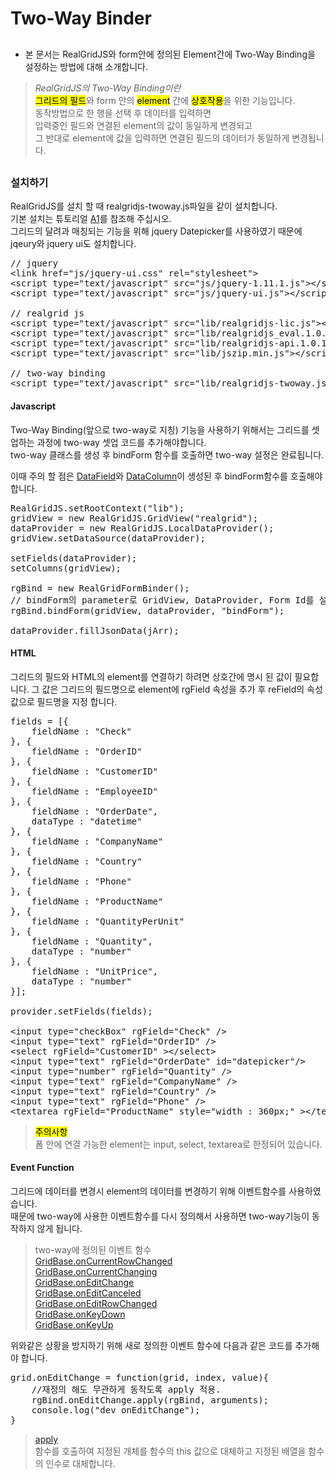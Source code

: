 # Two-Way Binder

##
* 본 문서는 RealGridJS와 form안에 정의된 Element간에 Two-Way Binding을 설정하는 방법에 대해 소개합니다.  

> *RealGridJS의 Two-Way Binding이란*  
> <mark>그리드의 필드</mark>와 form 안의 <mark>element</mark> 간에 <mark>상호작용</mark>을 위한 기능입니다.  
> 동작방법으로 한 행을 선택 후 데이터를 입력하면  
> 입력중인 필드와 연결된 element의 값이 동일하게 변경되고  
> 그 반대로 element에 값을 입력하면 연결된 필드의 데이터가 동일하게 변경됩니다.  

##

### 설치하기

RealGridJS를 설치 할 때 realgridjs-twoway.js파일을 같이 설치합니다.  
기본 설치는 튜토리얼 [A1](http://help.realgrid.com/tutorial/a1/)를 참조해 주십시오.  
그리드의 달려과 매칭되는 기능을 위해 jquery Datepicker를 사용하였기 때문에 jqeury와 jquery ui도 설치합니다.


<pre class="prettyprint">
// jquery
&lt;link href=&quot;js/jquery-ui.css&quot; rel=&quot;stylesheet&quot;&gt;
&lt;script type=&quot;text/javascript&quot; src=&quot;js/jquery-1.11.1.js&quot;&gt;&lt;/script&gt;
&lt;script type=&quot;text/javascript&quot; src=&quot;js/jquery-ui.js&quot;&gt;&lt;/script&gt;

// realgrid js
&lt;script type=&quot;text/javascript&quot; src=&quot;lib/realgridjs-lic.js&quot;&gt;&lt;/script&gt;
&lt;script type=&quot;text/javascript&quot; src=&quot;lib/realgridjs_eval.1.0.13.min.js&quot;&gt;&lt;/script&gt;
&lt;script type=&quot;text/javascript&quot; src=&quot;lib/realgridjs-api.1.0.13.js&quot;&gt;&lt;/script&gt;
&lt;script type=&quot;text/javascript&quot; src=&quot;lib/jszip.min.js&quot;&gt;&lt;/script&gt;

// two-way binding
&lt;script type=&quot;text/javascript&quot; src=&quot;lib/realgridjs-twoway.js&quot;&gt;&lt;/script&gt;
</pre>

#### Javascript

Two-Way Binding(앞으로 two-way로 지칭) 기능을 사용하기 위해서는 그리드를 셋업하는 과정에 two-way 셋업 코드를 추가해야합니다.  
two-way 클래스를 생성 후 bindForm 함수를 호출하면 two-way 설정은 완료됩니다.  

이때 주의 할 점은 [DataField](http://help.realgrid.com/api/types/DataField/)와 [DataColumn](http://help.realgrid.com/api/types/DataColumn/)이 생성된 후 bindForm함수를 호출해야 합니다.  

<pre class="prettyprint">
RealGridJS.setRootContext("lib");
gridView = new RealGridJS.GridView("realgrid");
dataProvider = new RealGridJS.LocalDataProvider();
gridView.setDataSource(dataProvider);

setFields(dataProvider);
setColumns(gridView);

rgBind = new RealGridFormBinder();
// bindForm의 parameter로 GridView, DataProvider, Form Id를 설정합니다.
rgBind.bindForm(gridView, dataProvider, "bindForm");

dataProvider.fillJsonData(jArr);
</pre>

#### HTML

그리드의 필드와 HTML의 element를 연결하기 하려면 상호간에 명시 된 값이 필요합니다.
그 값은 그리드의 필드명으로 element에 rgField 속성을 추가 후 reField의 속성 값으로 필드명을 지정 합니다.

<pre class="prettyprint">
fields = [{
    fieldName : "Check"
}, {
    fieldName : "OrderID"
}, {
    fieldName : "CustomerID"
}, {
    fieldName : "EmployeeID"
}, {
    fieldName : "OrderDate",
    dataType : "datetime"
}, {
    fieldName : "CompanyName"
}, {
    fieldName : "Country"
}, {
    fieldName : "Phone"
}, {
    fieldName : "ProductName"
}, {
    fieldName : "QuantityPerUnit"
}, {
    fieldName : "Quantity",
    dataType : "number"
}, {
    fieldName : "UnitPrice",
    dataType : "number"
}];
 
provider.setFields(fields);

&lt;input type=&quot;checkBox&quot; rgField=&quot;Check&quot; /&gt;
&lt;input type=&quot;text&quot; rgField=&quot;OrderID&quot; /&gt;
&lt;select rgField=&quot;CustomerID&quot; &gt;&lt;/select&gt;
&lt;input type=&quot;text&quot; rgField=&quot;OrderDate&quot; id=&quot;datepicker&quot;/&gt;
&lt;input type=&quot;number&quot; rgField=&quot;Quantity&quot; /&gt;
&lt;input type=&quot;text&quot; rgField=&quot;CompanyName&quot; /&gt;
&lt;input type=&quot;text&quot; rgField=&quot;Country&quot; /&gt;
&lt;input type=&quot;text&quot; rgField=&quot;Phone&quot; /&gt;
&lt;textarea rgField=&quot;ProductName&quot; style=&quot;width : 360px;&quot; &gt;&lt;/textarea&gt;
</pre>

> <mark>주의사항</mark>  
> 폼 안에 연결 가능한 element는 input, select, textarea로 한정되어 있습니다.

#### Event Function

그리드에 데이터를 변경시 element의 데이터를 변경하기 위해 이벤트함수를 사용하였습니다.  
때문에 two-way에 사용한 이벤트함수를 다시 정의해서 사용하면 two-way기능이 동작하지 않게 됩니다.  

> two-way에 정의된 이벤트 함수  
> [GridBase.onCurrentRowChanged](http://help.realgrid.com/api/GridBase/onCurrentRowChanged/)   
> [GridBase.onCurrentChanging  ](http://help.realgrid.com/api/GridBase/onCurrentChanging/)  
> [GridBase.onEditChange       ](http://help.realgrid.com/api/GridBase/onEditChange/)  
> [GridBase.onEditCanceled     ](http://help.realgrid.com/api/GridBase/onEditCanceled/)  
> [GridBase.onEditRowChanged   ](http://help.realgrid.com/api/GridBase/onEditRowChanged/)  
> [GridBase.onKeyDown          ](http://help.realgrid.com/api/GridBase/onKeyDown/)  
> [GridBase.onKeyUp            ](http://help.realgrid.com/api/GridBase/onKeyUp/)  

위와같은 상황을 방지하기 위해 새로 정의한 이벤트 함수에 다음과 같은 코드를 추가해야 합니다.  

<pre class="prettyprint">
grid.onEditChange = function(grid, index, value){
	//재정의 해도 무관하게 동작도록 apply 적용.
	rgBind.onEditChange.apply(rgBind, arguments);
	console.log("dev onEditChange");
}
</pre>

> [apply](https://msdn.microsoft.com/ko-kr/library/4zc42wh1.aspx)  
> 함수를 호출하여 지정된 개체를 함수의 this 값으로 대체하고 지정된 배열을 함수의 인수로 대체합니다.  


